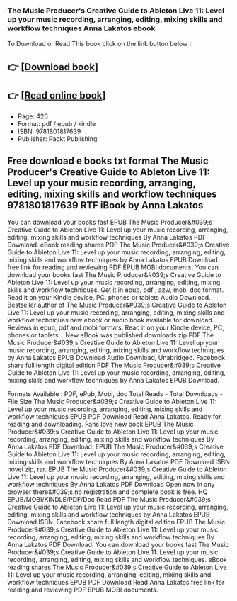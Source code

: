 ### The Music Producer's Creative Guide to Ableton Live 11: Level up your music recording, arranging, editing, mixing skills and workflow techniques Anna Lakatos ebook

To Download or Read This book click on the link button below :

## 👉  [**[Download book](http://ebooksharez.info/download.php?group=book&from=github.com&id=663365&lnk=1081 "Download book")**]

## 👉  [**[Read online book](http://ebooksharez.info/download.php?group=book&from=github.com&id=663365&lnk=1081 "Read online book")**]


* Page: 426
* Format: pdf / epub / kindle
* ISBN: 9781801817639
* Publisher: Packt Publishing



## Free download e books txt format The Music Producer's Creative Guide to Ableton Live 11: Level up your music recording, arranging, editing, mixing skills and workflow techniques 9781801817639 RTF iBook by Anna Lakatos


You can download your books fast EPUB The Music Producer&amp;#039;s Creative Guide to Ableton Live 11: Level up your music recording, arranging, editing, mixing skills and workflow techniques By Anna Lakatos PDF Download. eBook reading shares PDF The Music Producer&amp;#039;s Creative Guide to Ableton Live 11: Level up your music recording, arranging, editing, mixing skills and workflow techniques by Anna Lakatos EPUB Download free link for reading and reviewing PDF EPUB MOBI documents. You can download your books fast The Music Producer&amp;#039;s Creative Guide to Ableton Live 11: Level up your music recording, arranging, editing, mixing skills and workflow techniques. Get it in epub, pdf , azw, mob, doc format. Read it on your Kindle device, PC, phones or tablets Audio Download. Bestseller author of The Music Producer&amp;#039;s Creative Guide to Ableton Live 11: Level up your music recording, arranging, editing, mixing skills and workflow techniques new ebook or audio book available for download. Reviews in epub, pdf and mobi formats. Read it on your Kindle device, PC, phones or tablets... New eBook was published downloads zip PDF The Music Producer&amp;#039;s Creative Guide to Ableton Live 11: Level up your music recording, arranging, editing, mixing skills and workflow techniques by Anna Lakatos EPUB Download Audio Download, Unabridged. Facebook share full length digital edition PDF The Music Producer&amp;#039;s Creative Guide to Ableton Live 11: Level up your music recording, arranging, editing, mixing skills and workflow techniques by Anna Lakatos EPUB Download.

Formats Available : PDF, ePub, Mobi, doc Total Reads - Total Downloads - File Size The Music Producer&amp;#039;s Creative Guide to Ableton Live 11: Level up your music recording, arranging, editing, mixing skills and workflow techniques EPUB PDF Download Read Anna Lakatos. Ready for reading and downloading. Fans love new book EPUB The Music Producer&amp;#039;s Creative Guide to Ableton Live 11: Level up your music recording, arranging, editing, mixing skills and workflow techniques By Anna Lakatos PDF Download. EPUB The Music Producer&amp;#039;s Creative Guide to Ableton Live 11: Level up your music recording, arranging, editing, mixing skills and workflow techniques By Anna Lakatos PDF Download ISBN novel zip, rar. EPUB The Music Producer&amp;#039;s Creative Guide to Ableton Live 11: Level up your music recording, arranging, editing, mixing skills and workflow techniques By Anna Lakatos PDF Download Open now in any browser there&amp;#039;s no registration and complete book is free. HQ EPUB/MOBI/KINDLE/PDF/Doc Read PDF The Music Producer&amp;#039;s Creative Guide to Ableton Live 11: Level up your music recording, arranging, editing, mixing skills and workflow techniques by Anna Lakatos EPUB Download ISBN. Facebook share full length digital edition EPUB The Music Producer&amp;#039;s Creative Guide to Ableton Live 11: Level up your music recording, arranging, editing, mixing skills and workflow techniques By Anna Lakatos PDF Download. You can download your books fast The Music Producer&amp;#039;s Creative Guide to Ableton Live 11: Level up your music recording, arranging, editing, mixing skills and workflow techniques. eBook reading shares The Music Producer&amp;#039;s Creative Guide to Ableton Live 11: Level up your music recording, arranging, editing, mixing skills and workflow techniques EPUB PDF Download Read Anna Lakatos free link for reading and reviewing PDF EPUB MOBI documents.





